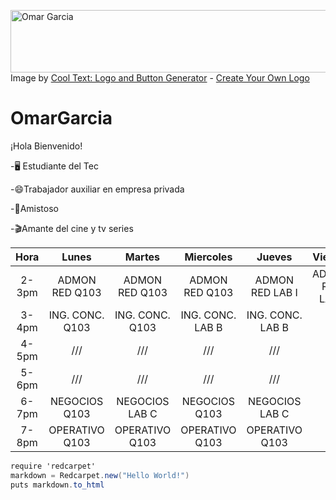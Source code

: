 <a href="https://cooltext.com"><img src="https://images.cooltext.com/5643130.png" width="1032" height="100" alt="Omar Garcia" /></a>
<br />Image by <a href="https://cooltext.com">Cool Text: Logo and Button Generator</a> - <a href="https://cooltext.com/Edit-Logo?LogoID=4293262276">Create Your Own Logo</a>


# OmarGarcia
¡Hola Bienvenido!

-🖥 Estudiante del Tec

-😄Trabajador auxiliar en empresa privada

-🤙Amistoso

-🎬Amante del cine y tv series

| Hora  | Lunes           | Martes          | Miercoles        | Jueves           | Viernes         |
|:-----:|:---------------:|:---------------:|:----------------:|:----------------:|:---------------:|
| 2-3pm | ADMON RED Q103  | ADMON RED Q103  | ADMON RED Q103   | ADMON RED LAB I  | ADMON RED LAB I |
| 3-4pm | ING. CONC. Q103 | ING. CONC. Q103 | ING. CONC. LAB B | ING. CONC. LAB B |       ///       |
| 4-5pm |       ///       |       ///       |       ///        |       ///        |       ///       |
| 5-6pm |       ///       |       ///       |       ///        |       ///        |       ///       |
| 6-7pm | NEGOCIOS Q103   | NEGOCIOS LAB C  | NEGOCIOS Q103    | NEGOCIOS LAB C   |       ///       |
| 7-8pm | OPERATIVO Q103  | OPERATIVO Q103  | OPERATIVO Q103   | OPERATIVO Q103   |       ///       |


```C#
require 'redcarpet'
markdown = Redcarpet.new("Hello World!")
puts markdown.to_html
```
